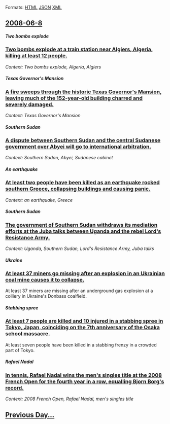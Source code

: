 
Formats: [HTML](2008/06/8/index.html)  [JSON](2008/06/8/index.json)  [XML](2008/06/8/index.xml)  

## [2008-06-8](/news/2008/06/8/index.md)

##### Two bombs explode
### [ Two bombs explode at a train station near Algiers, Algeria, killing at least 12 people. ](/news/2008/06/8/two-bombs-explode-at-a-train-station-near-algiers-algeria-killing-at-least-12-people.md)
_Context: Two bombs explode, Algeria, Algiers_

##### Texas Governor's Mansion
### [ A fire sweeps through the historic Texas Governor's Mansion, leaving much of the 152-year-old building charred and severely damaged. ](/news/2008/06/8/a-fire-sweeps-through-the-historic-texas-governor-s-mansion-leaving-much-of-the-152-year-old-building-charred-and-severely-damaged.md)
_Context: Texas Governor's Mansion_

##### Southern Sudan
### [ A dispute between Southern Sudan and the central Sudanese government over Abyei will go to international arbitration. ](/news/2008/06/8/a-dispute-between-southern-sudan-and-the-central-sudanese-government-over-abyei-will-go-to-international-arbitration.md)
_Context: Southern Sudan, Abyei, Sudanese cabinet_

##### An earthquake
### [ At least two people have been killed as an earthquake rocked southern Greece, collapsing buildings and causing panic. ](/news/2008/06/8/at-least-two-people-have-been-killed-as-an-earthquake-rocked-southern-greece-collapsing-buildings-and-causing-panic.md)
_Context: an earthquake, Greece_

##### Southern Sudan
### [ The government of Southern Sudan withdraws its mediation efforts at the Juba talks between Uganda and the rebel Lord's Resistance Army. ](/news/2008/06/8/the-government-of-southern-sudan-withdraws-its-mediation-efforts-at-the-juba-talks-between-uganda-and-the-rebel-lord-s-resistance-army.md)
_Context: Uganda, Southern Sudan, Lord's Resistance Army, Juba talks_

##### Ukraine
### [ At least 37 miners go missing after an explosion in an Ukrainian coal mine causes it to collapse. ](/news/2008/06/8/at-least-37-miners-go-missing-after-an-explosion-in-an-ukrainian-coal-mine-causes-it-to-collapse.md)
At least 37 miners are missing after an underground gas explosion at a colliery in Ukraine&#39;s Donbass coalfield.

##### Stabbing spree
### [ At least 7 people are killed and 10 injured in a stabbing spree in Tokyo, Japan, coinciding on the 7th anniversary of the Osaka school massacre. ](/news/2008/06/8/at-least-7-people-are-killed-and-10-injured-in-a-stabbing-spree-in-tokyo-japan-coinciding-on-the-7th-anniversary-of-the-osaka-school-mass.md)
At least seven people have been killed in a stabbing frenzy in a crowded part of Tokyo.

##### Rafael Nadal
### [ In tennis, Rafael Nadal wins the men's singles title at the 2008 French Open for the fourth year in a row, equalling Bjorn Borg's record. ](/news/2008/06/8/in-tennis-rafael-nadal-wins-the-men-s-singles-title-at-the-2008-french-open-for-the-fourth-year-in-a-row-equalling-bjorn-borg-s-record.md)
_Context: 2008 French Open, Rafael Nadal, men's singles title_

## [Previous Day...](/news/2008/06/7/index.md)

